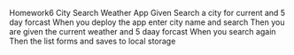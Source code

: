 Homework6
City Search Weather App
Given Search a city for current and 5 day forcast
When you deploy the app enter city name and search
Then you are given the current weather and 5 daay forcast
When you search again 
Then the list forms and saves to local storage